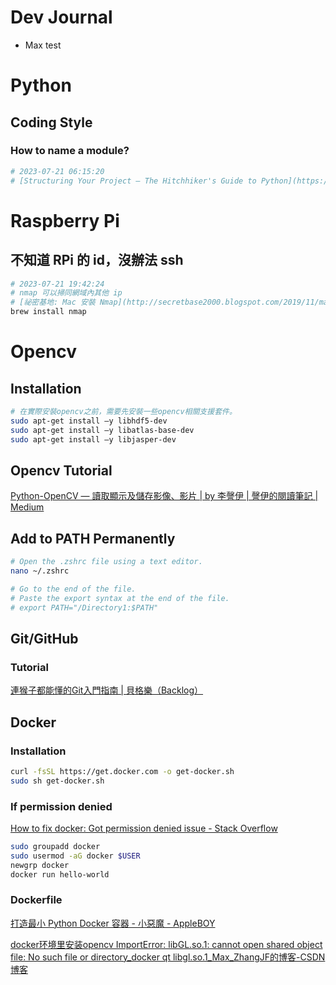# Dev Journal
- Max test
# Python

## Coding Style

### How to name a module?
```bash
# 2023-07-21 06:15:20
# [Structuring Your Project — The Hitchhiker's Guide to Python](https://docs.python-guide.org/writing/structure/)
```

# Raspberry Pi
## 不知道 RPi 的 id，沒辦法 ssh

```bash
# 2023-07-21 19:42:24
# nmap 可以掃同網域內其他 ip
# [祕密基地: Mac 安裝 Nmap](http://secretbase2000.blogspot.com/2019/11/mac-nmap.html)
brew install nmap
```


# Opencv

## Installation

```bash
# 在實際安裝opencv之前，需要先安裝一些opencv相關支援套件。
sudo apt-get install –y libhdf5-dev
sudo apt-get install –y libatlas-base-dev
sudo apt-get install –y libjasper-dev


```


## Opencv Tutorial

[Python-OpenCV — 讀取顯示及儲存影像、影片 | by 李謦伊 | 謦伊的閱讀筆記 | Medium](https://medium.com/ching-i/python-opencv-%E8%AE%80%E5%8F%96%E9%A1%AF%E7%A4%BA%E5%8F%8A%E5%84%B2%E5%AD%98%E5%BD%B1%E5%83%8F-%E5%BD%B1%E7%89%87-ee3701c454da)

## Add to PATH Permanently

```bash
# Open the .zshrc file using a text editor.
nano ~/.zshrc

# Go to the end of the file.
# Paste the export syntax at the end of the file. 
# export PATH="/Directory1:$PATH"
```

## Git/GitHub

### Tutorial

[連猴子都能懂的Git入門指南 | 貝格樂（Backlog）](https://backlog.com/git-tutorial/tw/)


## Docker

### Installation
```bash
curl -fsSL https://get.docker.com -o get-docker.sh
sudo sh get-docker.sh
```

### If permission denied
[How to fix docker: Got permission denied issue - Stack Overflow](https://stackoverflow.com/questions/48957195/how-to-fix-docker-got-permission-denied-issue)
```bash
sudo groupadd docker
sudo usermod -aG docker $USER
newgrp docker
docker run hello-world
```

### Dockerfile

[打造最小 Python Docker 容器 - 小惡魔 - AppleBOY](https://blog.wu-boy.com/2021/07/building-minimal-docker-containers-for-python-applications/)


[docker环境里安装opencv ImportError: libGL.so.1: cannot open shared object file: No such file or directory\_docker qt libgl.so.1\_Max\_ZhangJF的博客-CSDN博客](https://blog.csdn.net/Max_ZhangJF/article/details/108920050)


